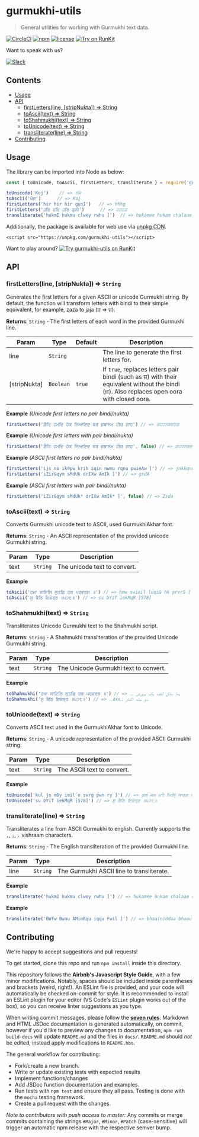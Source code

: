 <!-- Do not modify README.md, instead modify README.hbs -->

# gurmukhi-utils

> General utilities for working with Gurmukhi text data.

[![CircleCI](https://img.shields.io/circleci/project/github/ShabadOS/gurmukhi-utils.svg?style=for-the-badge)](https://circleci.com/gh/ShabadOS/gurmukhi-utils)
[![npm](https://img.shields.io/npm/v/gurmukhi-utils.svg?style=for-the-badge)](https://www.npmjs.com/package/gurmukhi-utils)
[![license](https://img.shields.io/github/license/ShabadOS/gurmukhi-utils.svg?style=for-the-badge)](./License)
[![Try on RunKit](https://img.shields.io/badge/Try%20on%20RunKit-Playground-brightgreen.svg?style=for-the-badge)](https://npm.runkit.com/gurmukhi-utils)


Want to speak with us? <p>[![Slack](https://slack.shabados.com/badge.svg)](https://slack.shabados.com)</p>

## Contents

<!-- toc -->

- [Usage](#usage)
- [API](#api)
  * [firstLetters(line, [stripNukta]) ⇒ String](#firstlettersline-stripnukta-%E2%87%92-string)
  * [toAscii(text) ⇒ String](#toasciitext-%E2%87%92-string)
  * [toShahmukhi(text) ⇒ String](#toshahmukhitext-%E2%87%92-string)
  * [toUnicode(text) ⇒ String](#tounicodetext-%E2%87%92-string)
  * [transliterate(line) ⇒ String](#transliterateline-%E2%87%92-string)
- [Contributing](#contributing)

<!-- tocstop -->

## Usage

The library can be imported into Node as below:
```javascript
const { toUnicode, toAscii, firstLetters, transliterate } = require('gurmukhi-utils')

toUnicode('Koj')    // => ਖੋਜ
toAscii('ਖੋਜ')      // => Koj
firstLetters('hir hir hir gunI')   // => hhhg
firstLetters('ਹਰਿ ਹਰਿ ਹਰਿ ਗੁਨੀ')      // => ਹਹਹਗ
transliterate('hukmI hukmu clwey rwhu ]')  // => hukamee hukam chalaae raahu ||
```

Additionally, the package is available for web use via [unpkg CDN](https://unpkg.com/gurmukhi-utils).
```
<script src="https://unpkg.com/gurmukhi-utils"></script>
```

Want to play around? [![Try gurmukhi-utils on RunKit](https://badge.runkitcdn.com/gurmukhi-utils.svg)](https://npm.runkit.com/gurmukhi-utils)


## API

### firstLetters(line, [stripNukta]) ⇒ <code>String</code>
Generates the first letters for a given ASCII or unicode Gurmukhi string.By default, the function will transform letters with bindi to their simple equivalent,for example, zaza to jaja (ਜ਼ => ਜ).

**Returns**: <code>String</code> - The first letters of each word in the provided Gurmukhi line.  

| Param | Type | Default | Description |
| --- | --- | --- | --- |
| line | <code>String</code> |  | The line to generate the first letters for. |
| [stripNukta] | <code>Boolean</code> | <code>true</code> | If `true`, replaces letters pair bindi (such as ਜ਼) with their equivalent without the bindi (ਜ). Also replaces open oora with closed oora. |

**Example** *(Unicode first letters no pair bindi/nukta)*  
```js
firstLetters('ਗ਼ੈਰਿ ਹਮਦਿ ਹੱਕ ਨਿਆਇਦ ਬਰ ਜ਼ਬਾਨਮ ਹੀਚ ਗਾਹ') // => ਗਹਹਨਬਜਹਗ
```
**Example** *(Unicode first letters with pair bindi/nukta)*  
```js
firstLetters('ਗ਼ੈਰਿ ਹਮਦਿ ਹੱਕ ਨਿਆਇਦ ਬਰ ਜ਼ਬਾਨਮ ਹੀਚ ਗਾਹ', false) // => ਗ਼ਹਹਨਬਜ਼ਹਗ
```
**Example** *(ASCII first letters no pair bindi/nukta)*  
```js
firstLetters('ijs no ik®pw krih iqin nwmu rqnu pwieAw ]') // => jnkkqnrp
firstLetters('iZir&qym sMdUk drIXw AmIk ]') // => gsdA
```
**Example** *(ASCII first letters with pair bindi/nukta)*  
```js
firstLetters('iZir&qym sMdUk* drIXw AmIk* ]', false) // => Zsda
```
### toAscii(text) ⇒ <code>String</code>
Converts Gurmukhi unicode text to ASCII, used GurmukhiAkhar font.

**Returns**: <code>String</code> - An ASCII representation of the provided unicode Gurmukhi string.  

| Param | Type | Description |
| --- | --- | --- |
| text | <code>String</code> | The unicode text to convert. |

**Example**  
```js
toAscii('ਹਮਾ ਸਾਇਲਿ ਲੁਤਫ਼ਿ ਹਕ ਪਰਵਰਸ਼ ॥') // => hmw swieil luqi& hk prvrS ]toAscii('ਸੁ ਬੈਠਿ ਇਕੰਤ੍ਰ ॥੫੭੮॥') // => su bYiT iekMqR ]578]
```
### toShahmukhi(text) ⇒ <code>String</code>
Transliterates Unicode Gurmukhi text to the Shahmukhi script.

**Returns**: <code>String</code> - A Shahmukhi transliteration of the provided Unicode Gurmukhi string.  

| Param | Type | Description |
| --- | --- | --- |
| text | <code>String</code> | The Unicode Gurmukhi text to convert. |

**Example**  
```js
toShahmukhi('ਹਮਾ ਸਾਇਲਿ ਲੁਤਫ਼ਿ ਹਕ ਪਰਵਰਸ਼ ॥') // => ہما سائلِ لتفِ ہک پرورش ۔۔toShahmukhi('ਸੁ ਬੈਠਿ ਇਕੰਤ੍ਰ ॥੫੭੮॥') // => سو بیٹھ اکنتر ۔۔۵۷۸۔۔
```
### toUnicode(text) ⇒ <code>String</code>
Converts ASCII text used in the GurmukhiAkhar font to Unicode.

**Returns**: <code>String</code> - A unicode representation of the provided ASCII Gurmukhi string.  

| Param | Type | Description |
| --- | --- | --- |
| text | <code>String</code> | The ASCII text to convert. |

**Example**  
```js
toUnicode('kul jn mDy imil´o swrg pwn ry ]') // => ਕੁਲ ਜਨ ਮਧੇ ਮਿਲੵੋਿ ਸਾਰਗ ਪਾਨ ਰੇ ॥toUnicode('su bYiT iekMqR ]578]') // => ਸੁ ਬੈਠਿ ਇਕੰਤ੍ਰ ॥੫੭੮॥
```
### transliterate(line) ⇒ <code>String</code>
Transliterates a line from ASCII Gurmukhi to english.Currently supports the `,`, `;`, `.` vishraam characters.

**Returns**: <code>String</code> - The English transliteration of the provided Gurmukhi line.  

| Param | Type | Description |
| --- | --- | --- |
| line | <code>String</code> | The Gurmukhi ASCII line to transliterate. |

**Example**  
```js
transliterate('hukmI hukmu clwey rwhu ]') // => hukamee hukam chalaae raahu ||
```
**Example**  
```js
transliterate('BWfw Bwau AMimRqu iqqu Fwil ]') // => bhaa(n)ddaa bhaau anmrit tit ddaal ||
```

## Contributing

We're happy to accept suggestions and pull requests!

To get started, clone this repo and run `npm install` inside this directory. 

This repository follows the **Airbnb's Javascript Style Guide**, with a few minor modifications. Notably, spaces should be included inside parentheses and brackets (weird, right!). An ESLint file is provided,
and your code will automatically be checked on-commit for style.
It is recommended to install an ESLint plugin for your editor (VS Code's `ESLint` plugin works out of the box), so you can receive
linter suggestions as you type.

When writing commit messages, please follow the **[seven rules](https://chris.beams.io/posts/git-commit/#seven-rules)**. 
Markdown and HTML JSDoc documentation is generated automatically, on commit,
however if you'd like to preview any changes to documentation, `npm run build-docs` will
update `README.md` and the files in `docs/`. `README.md` should *not* be edited, instead
apply modifications to `README.hbs`.

The general workflow for contributing:

- Fork/create a new branch.
- Write or update existing tests with expected results
- Implement functions/changes
- Add JSDoc function documentation and examples.
- Run tests with `npm test` and ensure they all pass. Testing is done with the `mocha` testing framework.
- Create a pull request with the changes.

*Note to contributors with push access to master:* Any commits or merge commits containing the strings 
`#Major`, `#Minor`, `#Patch` (case-sensitive) will trigger an automatic npm release with the
respective semver bump.
